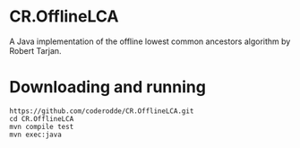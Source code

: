 # CR.OfflineLCA
A Java implementation of the offline lowest common ancestors algorithm by Robert Tarjan.

# Downloading and running

    https://github.com/coderodde/CR.OfflineLCA.git
    cd CR.OfflineLCA
    mvn compile test
    mvn exec:java
